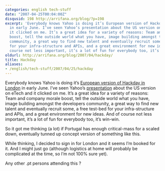 ```yaml
---
categories: english tech-stuff
date: "2007-04-25T00:04:00Z"
disqusid: 198 http://arrifana.org/blog/?p=198
excerpt: 'Everybody knows Yahoo is doing it’s European version of Hackday in London
  in early June. I’ve seen Yahoo’s presentation about the US version on eTech and
  it clicked on me. It’s a great idea for a variety of reasons: Team and company morale
  boost, tell the outside world what you have, image building amongst the developers
  community, a great way to find new talent and eventually recruit some, a free test-bed
  for your infra-structure and APIs, and a great environment for new ideas. And of
  course not less important, it’s a lot of fun for everybody too, it’s win-win.'
oldurl: http://arrifana.org/blog/2007/04/hackday/
title: Hackday
aliases:
- /english/tech-stuff/2007/04/25/hackday
---
```


Everybody knows Yahoo is doing it’s [European version of Hackday in London][1] in early June. I’ve seen Yahoo’s [presentation][2] about the US version on eTech and it clicked on me. It’s a great idea for a variety of reasons: Team and company morale boost, tell the outside world what you have, image building amongst the developers community, a great way to find new talent and eventually recruit some, a free test-bed for your infra-structure and APIs, and a great environment for new ideas. And of course not less important, it’s a lot of fun for everybody too, it’s win-win.

So it got me thinking (a lot) if Portugal has enough critical-mass for a scaled down, eventually tunned up concept version of something like this.

While thinking, I decided to sign in for London and it seems I’m booked for it. And I might just  go (although logistics at home will probably be complicated at the time, so I’m not 100% sure yet).

Any other .pt persons attending this ?


[1]: http://hackday.org/
[2]: http://celso.arrifana.org/2007/03/29/etech-2007-session-hacking-yahoo/